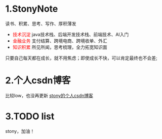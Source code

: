 # 1.StonyNote
读书、积累、思考、写作、厚积薄发
- <font color=#ff0000>技术沉淀</font>
java技术栈、后端开发技术栈、前端技术、AI入门
- <font color=#ff0000>金融业务</font>
支付结算、跨境电商、跨境收单、外汇
- <font color=#ff0000>知识积累</font>
所见所闻，思考梳理，全力拓宽知识面

只要自己每天都在成长，就不用焦虑；即使成长不快，可以肯定最终也不会差;

# 2.个人csdn博客
比较low，也没再更新
[stony的个人csdn博客](https://blog.csdn.net/stony_confident)

# 3.TODO list
stony，加油！
